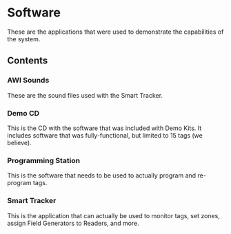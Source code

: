 # Software

These are the applications that were used to demonstrate the capabilities of the system.

## Contents

### AWI Sounds

These are the sound files used with the Smart Tracker.

### Demo CD

This is the CD with the software that was included with Demo Kits. It includes software that was fully-functional, but limited to 15 tags (we believe).

### Programming Station

This is the software that needs to be used to actually program and re-program tags.

### Smart Tracker

This is the application that can actually be used to monitor tags, set zones, assign Field Generators to Readers, and more.
